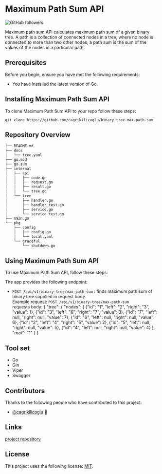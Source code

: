# Maximum Path Sum API

![GitHub followers](https://img.shields.io/github/followers/cagrikilicoglu?label=Follow)

Maximum path sum API calculates maximum path sum of a given binary tree. A path is a collection of connected nodes in a tree, where no node is connected to more than two other nodes; a path sum is the sum of the values of the nodes in a particular path.

## Prerequisites

Before you begin, ensure you have met the following requirements:

- You have installed the latest version of Go.

## Installing Maximum Path Sum API

To clone Maximum Path Sum API to your repo follow these steps:

```
git clone https://github.com/cagrikilicoglu/binary-tree-max-path-sum
```

## Repository Overview

```bash
├── README.md
├── docs
│   └── tree.yaml
├── go.mod
├── go.sum
├── internal
│   ├── api
│   │   ├── node.go
│   │   ├── request.go
│   │   ├── result.go
│   │   └── tree.go
│   └── tree
│       ├── handler.go
│       ├── handler_test.go
│       ├── service.go
│       └── service_test.go
├── main.go
└── pkg
    ├── config
    │   ├── config.go
    │   └── local.yaml
    └── graceful
        └── shutdown.go

```

## Using Maximum Path Sum API

To use Maximum Path Sum API, follow these steps:

The app provides the following endpoint:

- `POST /api/v1/binary-tree/max-path-sum` : finds maximum path sum of binary tree supplied in request body. <br>Example request: `POST /api/v1/binary-tree/max-path-sum`<br>requests body: {
  "tree": {
  "nodes": [
  {"id": "1", "left": "2", "right": "3", "value": 1},
  {"id": "3", "left": "6", "right": "7", "value": 3},
  {"id": "7", "left": null, "right": null, "value": 7},
  {"id": "6", "left": null, "right": null, "value": 6},
  {"id": "2", "left": "4", "right": "5", "value": 2},
  {"id": "5", "left": null, "right": null, "value": 5},
  {"id": "4", "left": null, "right": null, "value": 4}
  ],
  "root": "1" }
  }

## Tool set

- Go
- Gin
- Viper
- Swagger

## Contributors

Thanks to the following people who have contributed to this project:

- [@cagrikilicoglu](https://github.com/cagrikilicoglu) 📖

## Links

[project repository](https://github.com/cagrikilicoglu/binary-tree-max-path-sum)

## License

This project uses the following license: [MIT](https://opensource.org/licenses/MIT).
